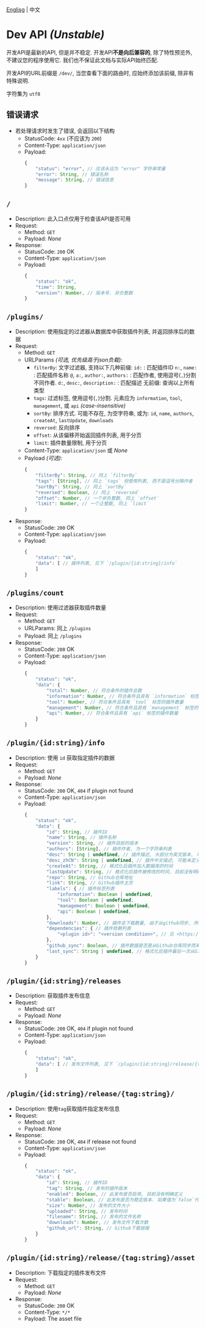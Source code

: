 
[Englisg](./dev.md) | 中文

# Dev API _(Unstable)_

开发API是最新的API, 但是并不稳定. 开发API**不是向后兼容的**, 除了特性预览外, 不建议您的程序使用它. 我们也不保证此文档与实际API始终匹配.

开发API的URL前缀是 `/dev/`, 当您查看下面的路由时, 应始终添加该前缀, 除非有特殊说明.

字符集为 `utf8`

## 错误请求

- 若处理请求时发生了错误, 会返回以下结构
	- StatusCode: `4xx` (不应该为 `200`)
	- Content-Type: `application/json`
	- Payload:
		```js
		{
			"status": "error", // 应该永远为 "error" 字符串常量
			"error": String, // 错误名称
			"message": String, // 错误信息
		}
		```

## `/`

- Description:
	此入口点仅用于检查该API是否可用
- Request:
	- Method: `GET`
	- Payload: *None*
- Response:
	- StatusCode: `200` OK
	- Content-Type: `application/json`
	- Payload:
		```js
		{
			"status": "ok",
			"time": String,
			"version": Number, // 版本号. 非负整数
		}
		```

## `/plugins/`

- Description:
	使用指定的过滤器从数据库中获取插件列表, 并返回排序后的数据
- Request:
	- Method: `GET`
	- URLParams _(可选, 优先级高于json负载)_:
		- `filterBy`: 文字过滤器, 支持以下几种前缀:
			`id:` : 匹配插件ID
			`n:`, `name:` : 匹配插件名称
			`@`, `a:`, `author:`, `authors:` : 匹配作者, 使用逗号(`,`)分割不同作者.
			`d:`, `desc:`, `description:` : 匹配描述
			无前缀: 查询以上所有类型
		- `tags`: 过滤标签, 使用逗号(`,`)分割.
			元素应为 `information`, `tool`, `management`, 或 `api` _(case-insensitive)_
		- `sortBy`: 排序方式.
			可能不存在, 为空字符串, 或为: `id`, `name`, `authors`, `createAt`, `lastUpdate`, `downloads`
		- `reversed`: 反向排序
		- `offset`: 从该偏移开始返回插件列表, 用于分页
		- `limit`: 插件数量限制, 用于分页
	- Content-Type: `application/json` 或 *None*
	- Payload _(可选)_:
		```js
		{
			"filterBy": String, // 同上 `filterBy`
			"tags": [String], // 同上 `tags` 但使用列表, 而不是逗号分隔作者
			"sortBy": String, // 同上 `sortBy`
			"reversed": Boolean, // 同上 `reversed`
			"offset": Number, // 一个非负整数, 同上 `offset`
			"limit": Number, // 一个正整数, 同上 `limit`
		}
		```
- Response:
	- StatusCode: `200` OK
	- Content-Type: `application/json`
	- Payload:
		```js
		{
			"status": "ok",
			"data": [ // 插件列表, 见下 `/plugin/{id:string}/info`
			]
		}
		```

## `/plugins/count`

- Description:
	使用过滤器获取插件数量
- Request:
	- Method: `GET`
	- URLParams: 同上 `/plugins`
	- Payload: 同上 `/plugins`
- Response:
	- StatusCode: `200` OK
	- Content-Type: `application/json`
	- Payload:
		```js
		{
			"status": "ok",
			"data": {
				"total": Number, // 符合条件的插件总数
				"information": Number, // 符合条件且具有 `information` 标签的插件数量
				"tool": Number, // 符合条件且具有 `tool` 标签的插件数量
				"management": Number, // 符合条件且具有 `management` 标签的插件数量
				"api": Number, // 符合条件且具有 `api` 标签的插件数量
			}
		}
		```

## `/plugin/{id:string}/info`

- Description:
	使用 `id` 获取指定插件的数据
- Request:
	- Method: `GET`
	- Payload: *None*
- Response:
	- StatusCode: `200` OK, `404` if plugin not found
	- Content-Type: `application/json`
	- Payload:
		```js
		{
			"status": "ok",
			"data": {
				"id": String, // 插件ID
				"name": String, // 插件名称
				"version": String, // 插件目前的版本
				"authors": [String], // 插件作者, 为一个字符串列表
				"desc": String | undefined, // 插件描述, 大部分为英文版本, 可能未定义
				"desc_zhCN": String | undefined, // 插件中文描述, 可能未定义
				"createAt": String, // 格式化后插件加入数据库的时间
				"lastUpdate": String, // 格式化后插件被修改的时间, 目前没有明确定义
				"repo": String, // Github仓库地址
				"link": String, // Github插件主页
				"labels": { // 插件标签列表
					"information": Boolean | undefined,
					"tool": Boolean | undefined,
					"management": Boolean | undefined,
					"api": Boolean | undefined,
				},
				"downloads": Number, // 插件总下载数量, 由于从github同步, 所以可能会有延迟
				"dependencies": { // 插件依赖列表
					"<plugin id>": "<version condition>", // 见 <https://mcdreforged.readthedocs.io/en/latest/plugin_dev/metadata.html#dependencies>
				},
				"github_sync": Boolean, // 插件数据是否是从Github仓库同步而来
				"last_sync": String | undefined, // 格式化后插件最后一次从Github同步的时间
			}
		}
		```

## `/plugin/{id:string}/releases`

- Description:
	获取插件发布信息
- Request:
	- Method: `GET`
	- Payload: *None*
- Response:
	- StatusCode: `200` OK, `404` if plugin not found
	- Content-Type: `application/json`
	- Payload:
		```js
		{
			"status": "ok",
			"data": [ // 发布文件列表, 见下 `/plugin/{id:string}/release/{tag:string}/`
			]
		}
		```


## `/plugin/{id:string}/release/{tag:string}/`

- Description:
	使用`tag`获取插件指定发布信息
- Request:
	- Method: `GET`
	- Payload: *None*
- Response:
	- StatusCode: `200` OK, `404` if release not found
	- Content-Type: `application/json`
	- Payload:
		```js
		{
			"status": "ok",
			"data": {
				"id": String, // 插件ID
				"tag": String, // 发布的插件版本
				"enabled": Boolean, // 此发布是否启用, 目前没有明确定义
				"stable": Boolean, // 此发布是否为稳定版本. 如果值为`false`代表是一个预览发布
				"size": Number, // 发布的文件大小
				"uploaded": String, // 发布时间
				"filename": String, // 发布的文件名称
				"downloads": Number, // 发布文件下载次数
				"github_url": String, // Github下载链接
			}
		}
		```

## `/plugin/{id:string}/release/{tag:string}/asset`

- Description:
	下载指定的插件发布文件
- Request:
	- Method: `GET`
	- Payload: *None*
- Response:
	- StatusCode: `200` OK
	- Content-Type: `*/*`
	- Payload: The asset file

